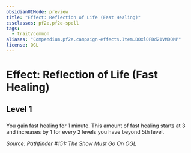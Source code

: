 ```yaml
---
obsidianUIMode: preview
title: "Effect: Reflection of Life (Fast Healing)"
cssclasses: pf2e,pf2e-spell
tags:
  - trait/common
aliases: "Compendium.pf2e.campaign-effects.Item.DOxl0FDd21VMDOMP"
license: OGL
---
```

# Effect: Reflection of Life (Fast Healing)
## Level 1
### 






You gain fast healing for 1 minute. This amount of fast healing starts at 3 and increases by 1 for every 2 levels you have beyond 5th level.

*Source: Pathfinder #151: The Show Must Go On*
*OGL*
